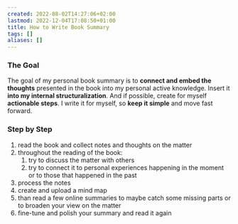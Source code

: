 ```yaml
---
created: 2022-08-02T14:27:06+02:00
lastmod: 2022-12-04T17:08:50+01:00
title: How to Write Book Summary
tags: []
aliases: []
---
```

### The Goal
The goal of my personal book summary is to **connect and embed the thoughts** presented in the book into my personal active knowledge. Insert it **into my internal structuralization**. And if possible, create for myself **actionable steps**. 
I write it for myself, so **keep it simple** and move fast forward.
### Step by Step
1. read the book and collect notes and thoughts on the matter
2. throughout the reading of the book:
	1. try to discuss the matter with others
	2. try to connect it to personal experiences happening in the moment or to those that happened in the past
3. process the notes
4. create and upload a mind map
5. than read a few online summaries to maybe catch some missing parts or to broaden your view on the matter
6. fine-tune and polish your summary and read it again
